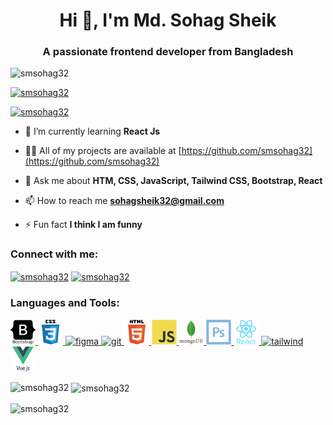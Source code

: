 <h1 align="center">Hi 👋, I'm Md. Sohag Sheik</h1>
<h3 align="center">A passionate frontend developer from Bangladesh</h3>

<p align="left"> <img src="https://komarev.com/ghpvc/?username=smsohag32&label=Profile%20views&color=0e75b6&style=flat" alt="smsohag32" /> </p>

<p align="left"> <a href="https://github.com/ryo-ma/github-profile-trophy"><img src="https://github-profile-trophy.vercel.app/?username=smsohag32" alt="smsohag32" /></a> </p>

<p align="left"> <a href="https://twitter.com/smsohag32" target="blank"><img src="https://img.shields.io/twitter/follow/smsohag32?logo=twitter&style=for-the-badge" alt="smsohag32" /></a> </p>

- 🌱 I’m currently learning **React Js**

- 👨‍💻 All of my projects are available at [https://github.com/smsohag32](https://github.com/smsohag32)

- 💬 Ask me about **HTM, CSS, JavaScript, Tailwind CSS, Bootstrap, React**

- 📫 How to reach me **sohagsheik32@gmail.com**

- ⚡ Fun fact **I think I am funny**

<h3 align="left">Connect with me:</h3>
<p align="left">
<a href="https://twitter.com/smsohag32" target="blank"><img align="center" src="https://raw.githubusercontent.com/rahuldkjain/github-profile-readme-generator/master/src/images/icons/Social/twitter.svg" alt="smsohag32" height="30" width="40" /></a>
<a href="https://fb.com/smsohag32" target="blank"><img align="center" src="https://raw.githubusercontent.com/rahuldkjain/github-profile-readme-generator/master/src/images/icons/Social/facebook.svg" alt="smsohag32" height="30" width="40" /></a>
</p>

<h3 align="left">Languages and Tools:</h3>
<p align="left"> <a href="https://getbootstrap.com" target="_blank" rel="noreferrer"> <img src="https://raw.githubusercontent.com/devicons/devicon/master/icons/bootstrap/bootstrap-plain-wordmark.svg" alt="bootstrap" width="40" height="40"/> </a> <a href="https://www.w3schools.com/css/" target="_blank" rel="noreferrer"> <img src="https://raw.githubusercontent.com/devicons/devicon/master/icons/css3/css3-original-wordmark.svg" alt="css3" width="40" height="40"/> </a> <a href="https://www.figma.com/" target="_blank" rel="noreferrer"> <img src="https://www.vectorlogo.zone/logos/figma/figma-icon.svg" alt="figma" width="40" height="40"/> </a> <a href="https://git-scm.com/" target="_blank" rel="noreferrer"> <img src="https://www.vectorlogo.zone/logos/git-scm/git-scm-icon.svg" alt="git" width="40" height="40"/> </a> <a href="https://www.w3.org/html/" target="_blank" rel="noreferrer"> <img src="https://raw.githubusercontent.com/devicons/devicon/master/icons/html5/html5-original-wordmark.svg" alt="html5" width="40" height="40"/> </a> <a href="https://developer.mozilla.org/en-US/docs/Web/JavaScript" target="_blank" rel="noreferrer"> <img src="https://raw.githubusercontent.com/devicons/devicon/master/icons/javascript/javascript-original.svg" alt="javascript" width="40" height="40"/> </a> <a href="https://www.mongodb.com/" target="_blank" rel="noreferrer"> <img src="https://raw.githubusercontent.com/devicons/devicon/master/icons/mongodb/mongodb-original-wordmark.svg" alt="mongodb" width="40" height="40"/> </a> <a href="https://www.photoshop.com/en" target="_blank" rel="noreferrer"> <img src="https://raw.githubusercontent.com/devicons/devicon/master/icons/photoshop/photoshop-line.svg" alt="photoshop" width="40" height="40"/> </a> <a href="https://reactjs.org/" target="_blank" rel="noreferrer"> <img src="https://raw.githubusercontent.com/devicons/devicon/master/icons/react/react-original-wordmark.svg" alt="react" width="40" height="40"/> </a> <a href="https://tailwindcss.com/" target="_blank" rel="noreferrer"> <img src="https://www.vectorlogo.zone/logos/tailwindcss/tailwindcss-icon.svg" alt="tailwind" width="40" height="40"/> </a> <a href="https://vuejs.org/" target="_blank" rel="noreferrer"> <img src="https://raw.githubusercontent.com/devicons/devicon/master/icons/vuejs/vuejs-original-wordmark.svg" alt="vuejs" width="40" height="40"/> </a> </p>

<p><img align="left" src="https://github-readme-stats.vercel.app/api/top-langs?username=smsohag32&show_icons=true&locale=en&layout=compact" alt="smsohag32" /></p>

<p>&nbsp;<img align="center" src="https://github-readme-stats.vercel.app/api?username=smsohag32&show_icons=true&locale=en" alt="smsohag32" /></p>

<p><img align="center" src="https://github-readme-streak-stats.herokuapp.com/?user=smsohag32&" alt="smsohag32" /></p>
